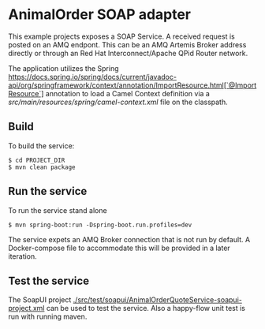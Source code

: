 # AnimalOrder SOAP adapter

This example projects exposes a SOAP Service. A received request is posted on an AMQ endpont. This can be an AMQ Artemis Broker address directly or through an Red Hat Interconnect/Apache QPid Router network. 

The application utilizes the Spring https://docs.spring.io/spring/docs/current/javadoc-api/org/springframework/context/annotation/ImportResource.html[`@ImportResource`] annotation to load a Camel Context definition via a _src/main/resources/spring/camel-context.xml_ file on the classpath.

## Build
To build the service:

    $ cd PROJECT_DIR
    $ mvn clean package
    

## Run the service
To run the service stand alone

    $ mvn spring-boot:run -Dspring-boot.run.profiles=dev

The service expets an AMQ Broker connection that is not run by default. A Docker-compose file to accommodate this will be provided in a later iteration.

## Test the service
The SoapUI project 	[./src/test/soapui/AnimalOrderQuoteService-soapui-project.xml](./src/test/soapui/AnimalOrderQuoteService-soapui-project.xml) can be used to test the service. Also a happy-flow unit test is run with running maven. 